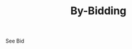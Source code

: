 ---
title: By-Bidding
letter: B
permalink: "/definitions/bld-by-bidding.html"
body: See Bid
published_at: '2018-07-07'
source: Black's Law Dictionary 2nd Ed (1910)
layout: post
---
